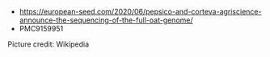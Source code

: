<!-- list of PMC identifiers -->

* https://european-seed.com/2020/06/pepsico-and-corteva-agriscience-announce-the-sequencing-of-the-full-oat-genome/
* PMC9159951

Picture credit: Wikipedia 

